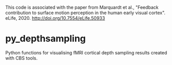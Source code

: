 This code is associated with the paper from Marquardt et al., "Feedback contribution to surface motion perception in the human early visual cortex". eLife, 2020. http://doi.org/10.7554/eLife.50933


# py_depthsampling
Python functions for visualising fMRI cortical depth sampling results created with CBS tools.
